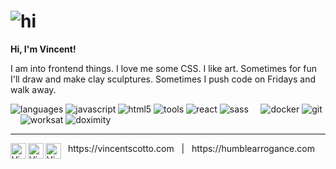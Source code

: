 # ![hi](https://emojis.slackmojis.com/emojis/images/1643514442/4244/blob-octopus.gif?1643514442)

**Hi, I'm Vincent!**

I am into frontend things. I love me some CSS. I like art. Sometimes for fun I'll draw and make clay sculptures. Sometimes I push code on Fridays and walk away.

![languages](https://img.shields.io/static/v1?label=&message=languages:&color=111&style=flat-square)
![javascript](https://img.shields.io/static/v1?logo=javascript&label=&message=javascript&color=36465D&logoColor=AAA&style=flat-square)
![html5](https://img.shields.io/static/v1?logo=html5&label=&message=html5&color=36465D&logoColor=AAA&style=flat-square)
![tools](https://img.shields.io/static/v1?label=&message=tools:&color=111&style=flat-square)
![react](https://img.shields.io/static/v1?logo=react&label=&message=react&color=36465D&logoColor=AAA&style=flat-square)
![sass](https://img.shields.io/static/v1?logo=&label=&message=sass&color=36465D&logoColor=AAA&style=flat-square)
&nbsp;&nbsp;&nbsp;
![docker](https://img.shields.io/static/v1?logo=docker&label=&message=docker&color=36465D&logoColor=AAA&style=flat-square)
![git](https://img.shields.io/static/v1?logo=git&label=&message=git&color=36465D&logoColor=AAA&style=flat-square)
&nbsp;&nbsp;&nbsp;
![worksat](https://img.shields.io/static/v1?label=&message=@:&color=111&style=flat-square)
![doximity](https://img.shields.io/static/v1?logo=&label=&message=doximity&color=2d90ed&logoColor=FF0000&style=flat-square)

---

<a href="https://twitter.com/vinc3nt">
  <img align="left" alt="Vincent's Twitter" width="25px" src="https://simpleicons.now.sh/twitter/495f7e" />
</a>
<a href="https://www.instagram.com/doodleboyart/">
  <img align="left" alt="Vincent's Instagram" width="25px" src="https://simpleicons.now.sh/instagram/495f7e" />
</a>
<a href="https://linkedin.com/in/vincentscotto">
  <img align="left" alt="Vincent's LinkedIn" width="25px" src="https://simpleicons.now.sh/linkedin/495f7e" />
</a> &nbsp; https://vincentscotto.com &nbsp; | &nbsp;  https://humblearrogance.com
